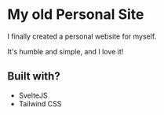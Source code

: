 # My old Personal Site

I finally created a personal website for myself.

It's humble and simple, and I love it!



## Built with?
- SvelteJS
- Tailwind CSS
